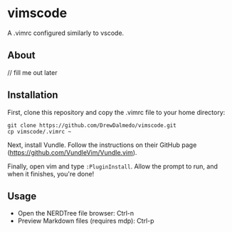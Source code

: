 # vimscode

A .vimrc configured similarly to vscode.

## About

// fill me out later

## Installation

First, clone this repository and copy the .vimrc file to your home directory:

```
git clone https://github.com/DrewDalmedo/vimscode.git
cp vimscode/.vimrc ~
```

Next, install Vundle. Follow the instructions on their GitHub page (https://github.com/VundleVim/Vundle.vim).

Finally, open vim and type `:PluginInstall`. Allow the prompt to run, and when it finishes, you're done!

## Usage

- Open the NERDTree file browser: Ctrl-n
- Preview Markdown files (requires mdp): Ctrl-p

